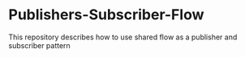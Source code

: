 # Publishers-Subscriber-Flow
This repository describes how to use shared flow as a publisher and subscriber pattern
